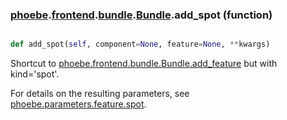### [phoebe](phoebe.md).[frontend](phoebe.frontend.md).[bundle](phoebe.frontend.bundle.md).[Bundle](phoebe.frontend.bundle.Bundle.md).add_spot (function)


```py

def add_spot(self, component=None, feature=None, **kwargs)

```



Shortcut to [phoebe.frontend.bundle.Bundle.add_feature](phoebe.frontend.bundle.Bundle.add_feature.md) but with kind='spot'.

For details on the resulting parameters, see [phoebe.parameters.feature.spot](phoebe.parameters.feature.spot.md).

